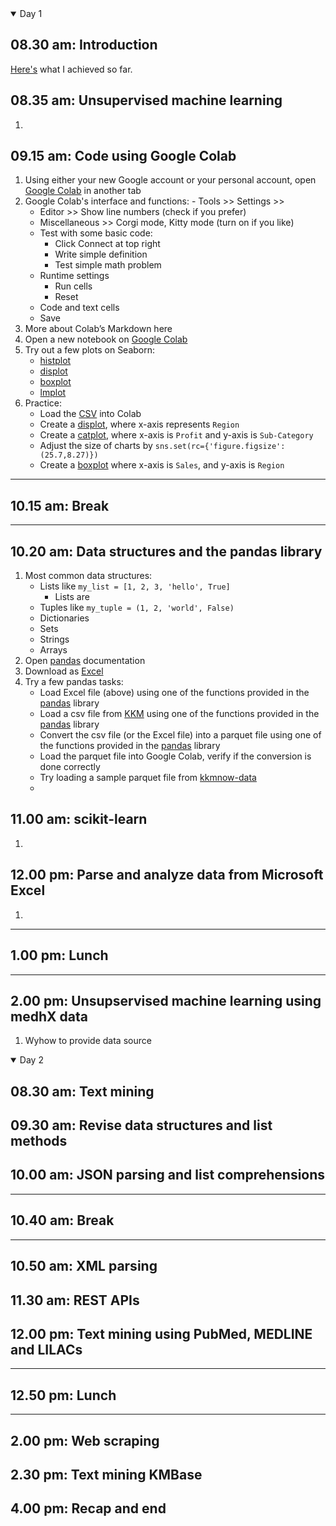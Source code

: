 <details open>
<summary> Day 1 </summary>

## 08.30 am: Introduction
[Here's](https://docs.google.com/presentation/d/e/2PACX-1vRbfvQpTP4ARbARRWhOL6WZ6koCKSHvf5OxFyHcJjn8GHXG3OpuneEH6uMYlpxKX0H_sEfHB6KAKrkq/pub?start=true&loop=false&slide=id.g29007063b8d_0_118) what I achieved so far.

## 08.35 am: Unsupervised machine learning
  1. 

## 09.15 am: Code using Google Colab
   1. Using either your new Google account or your personal account, open [Google Colab](https://colab.research.google.com/) in another tab
   2. Google Colab's interface and functions:
     - Tools >> Settings >> 
         - Editor >> Show line numbers (check if you prefer)
         - Miscellaneous >> Corgi mode, Kitty mode (turn on if you like)
      - Test with some basic code:
         - Click Connect at top right
         - Write simple definition	
         - Test simple math problem
      - Runtime settings
         - Run cells
         - Reset
      - Code and text cells
      - Save
   3. More about Colab’s Markdown here
   4. Open a new notebook on [Google Colab](https://colab.research.google.com/)
   5. Try out a few plots on Seaborn:
      - [histplot](https://seaborn.pydata.org/generated/seaborn.histplot.html#seaborn.histplot)
      - [displot](https://seaborn.pydata.org/generated/seaborn.displot.html#seaborn.displot)
      - [boxplot](https://seaborn.pydata.org/generated/seaborn.boxplot.html#seaborn.boxplot)
      - [lmplot](https://seaborn.pydata.org/generated/seaborn.lmplot.html#seaborn.lmplot)
   6. Practice:
      - Load the [CSV](https://docs.google.com/spreadsheets/d/1IaonaJj-c5Ud76Uc9WeRiMSlKLTNnbg-BCUxOoZrXn0/edit?usp=sharing) into Colab
      - Create a [displot](https://seaborn.pydata.org/generated/seaborn.displot.html#seaborn.displot), where x-axis represents `Region`
      - Create a [catplot](https://seaborn.pydata.org/generated/seaborn.catplot.html#seaborn.catplot), where x-axis is `Profit` and y-axis is `Sub-Category`
      - Adjust the size of charts by `sns.set(rc={'figure.figsize':(25.7,8.27)})`
      - Create a [boxplot](https://seaborn.pydata.org/generated/seaborn.boxplot.html#seaborn.boxplot) where x-axis is `Sales`, and y-axis is `Region`

___

## 10.15 am: Break
___

## 10.20 am: Data structures and the pandas library
  1. Most common data structures:
     - Lists like `my_list = [1, 2, 3, 'hello', True]`
       - Lists are 
     - Tuples like `my_tuple = (1, 2, 'world', False)`
     - Dictionaries
     - Sets
     - Strings
     - Arrays
  2. Open [pandas](https://pandas.pydata.org/) documentation
  3. Download as [Excel](https://docs.google.com/spreadsheets/d/1IaonaJj-c5Ud76Uc9WeRiMSlKLTNnbg-BCUxOoZrXn0/edit?usp=sharing)
  4. Try a few pandas tasks:
     - Load Excel file (above) using one of the functions provided in the [pandas](https://pandas.pydata.org/docs/reference/io.html#excel) library
     - Load a csv file from [KKM](https://raw.githubusercontent.com/MoH-Malaysia/covid19-public/main/static/population.csv) using one of the functions provided in the [pandas](https://pandas.pydata.org/docs/reference/io.html#flat-file) library
     - Convert the csv file (or the Excel file) into a parquet file using one of the functions provided in the [pandas](https://pandas.pydata.org/docs/reference/io.html#parquet) library
     - Load the parquet file into Google Colab, verify if the conversion is done correctly
     - Try loading a sample parquet file from [kkmnow-data](https://github.com/MoH-Malaysia/kkmnow-data)
     - 

## 11.00 am: scikit-learn
  1.

## 12.00 pm: Parse and analyze data from Microsoft Excel
  1. 
___

## 1.00 pm: Lunch
___

## 2.00 pm: Unsupservised machine learning using medhX data
  1. Wyhow to provide data source

</details>

<details open>
<summary> Day 2 </summary>

## 08.30 am: Text mining

## 09.30 am: Revise data structures and list methods

## 10.00 am: JSON parsing and list comprehensions

___

## 10.40 am: Break
___

## 10.50 am: XML parsing

## 11.30 am: REST APIs

## 12.00 pm: Text mining using PubMed, MEDLINE and LILACs

___

## 12.50 pm: Lunch
___

## 2.00 pm: Web scraping

## 2.30 pm: Text mining KMBase

## 4.00 pm: Recap and end

</details>
